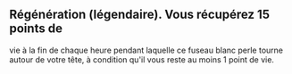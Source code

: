 ## Régénération (légendaire). Vous récupérez 15 points de

vie à la fin de chaque heure pendant laquelle ce fuseau blanc
perle tourne autour de votre tête, à condition qu'il vous reste
au moins 1 point de vie.
